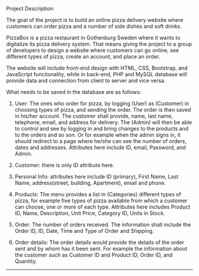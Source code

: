 Project Description: 

The goal of the project is to build an online pizza delivery website where customers can order pizza and a number of side dishes and soft drinks. 

PizzaBox is a pizza restaurant in Gothenburg Sweden where it wants to digitalize its pizza delivery system. That means giving the project to a group of developers to design a website where customers can go online, see different types of pizza, create an account, and place an order. 

The website will include front-end design with HTML, CSS, Bootstrap, and JavaScript functionality, while in back-end, PHP and MySQL database will provide data and connection from client to server and vice versa. 


What needs to be saved in the database are as follows:

1. User: 
The ones who order for pizza, by logging (User) as (Customer)  in choosing types of pizza, and sending the order. The order is then saved in his/her account. The customer shall provide, name, last name, telephone, email, and address for delivery. The (Admin) will then be able to control and see by logging in and bring changes to the products and to the orders and so son. Or for example when the admin signs in, it should redirect to a page where he/she can see the number of orders, dates and addresses. Attributes here include ID, email, Password, and Admin. 


2. Customer: there is only ID attribute here.

3. Personal Info: attributes here include ID (primary), First Name, Last Name, address(street, building, Apartment), email and phone. 

4. Products:
The menu provides a list in (Categories) different types of pizza, for example five types of pizza available from which a customer can choose, one or more of each type. Attributes here includes Product ID, Name, Description, Unit Price, Category ID, Units in Stock.

5. Order:
The number of orders received. The information shall include the Order ID, ID, Date, Time and Type of Order and Shipping. 

6. Order details:
The order details would provide the details of the order sent and by whom has it been sent. For example the information about the customer such as Customer ID and Product ID, Order ID, and Quantity.


 --------------------------------------------------------------------------------------------------------------------------------
